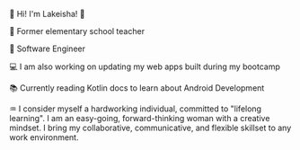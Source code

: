 :dancer: Hi! I'm Lakeisha! :dancer:

:school: Former elementary school teacher


:seedling: Software Engineer


:computer: I am also working on updating my web apps built during my bootcamp


:books: Currently reading Kotlin docs to learn about Android Development

:aquarius: I consider myself a hardworking individual, committed to "lifelong learning".  I am an easy-going, forward-thinking woman with a creative mindset. I bring my collaborative, communicative, and flexible skillset to any work environment. 








<!--
**LakeishaMcCree/LakeishaMcCree** is a ✨ _special_ ✨ repository because its `README.md` (this file) appears on your GitHub profile.

Here are some ideas to get you started:

- 🔭 I’m currently working on ...
- 🌱 I’m currently learning ...
- 👯 I’m looking to collaborate on ...
- 🤔 I’m looking for help with ...
- 💬 Ask me about ...
- 📫 How to reach me: ...
- 😄 Pronouns: ...
- ⚡ Fun fact: ...
-->
